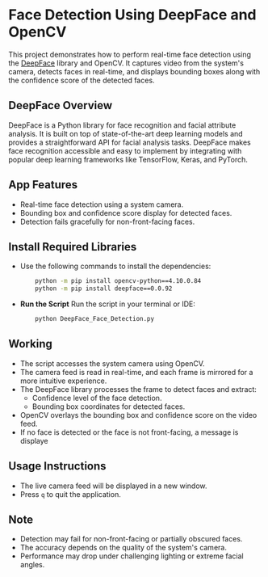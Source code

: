 # Face Detection Using DeepFace and OpenCV

This project demonstrates how to perform real-time face detection using the [DeepFace](https://github.com/serengil/deepface) library and OpenCV. It captures video from the system's camera, detects faces in real-time, and displays bounding boxes along with the confidence score of the detected faces.

## DeepFace Overview
DeepFace is a Python library for face recognition and facial attribute analysis. It is built on top of state-of-the-art deep learning models and provides a straightforward API for facial analysis tasks. DeepFace makes face recognition accessible and easy to implement by integrating with popular deep learning frameworks like TensorFlow, Keras, and PyTorch.

## App Features
- Real-time face detection using a system camera.
- Bounding box and confidence score display for detected faces.
- Detection fails gracefully for non-front-facing faces.

## Install Required Libraries

- Use the following commands to install the dependencies:

  ```bash
      python -m pip install opencv-python==4.10.0.84
      python -m pip install deepface==0.0.92
  ```

- **Run the Script** Run the script in your terminal or IDE:
  ```bash
      python DeepFace_Face_Detection.py
  ```
## Working

- The script accesses the system camera using OpenCV.
- The camera feed is read in real-time, and each frame is mirrored for a more intuitive experience.
- The DeepFace library processes the frame to detect faces and extract:
  - Confidence level of the face detection.
  - Bounding box coordinates for detected faces.
- OpenCV overlays the bounding box and confidence score on the video feed.
- If no face is detected or the face is not front-facing, a message is displaye

## Usage Instructions
- The live camera feed will be displayed in a new window.
- Press `q` to quit the application.

## Note
- Detection may fail for non-front-facing or partially obscured faces.
- The accuracy depends on the quality of the system's camera.
- Performance may drop under challenging lighting or extreme facial angles.
